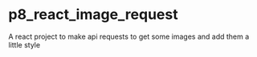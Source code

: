 # p8_react_image_request
A react project to make api requests to get some images and add them a little style
